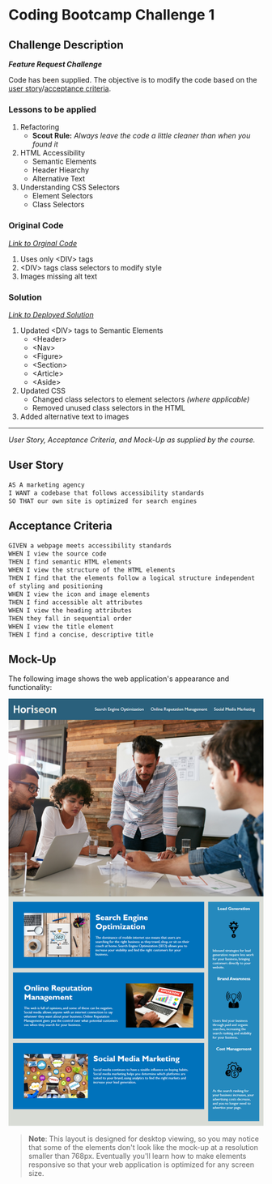 # Coding Bootcamp Challenge 1

## Challenge Description
***Feature Request Challenge***

Code has been supplied. The objective is to modify the code based on the [user story](#user-story)/[acceptance criteria](#acceptance-criteria).

### Lessons to be applied

1. Refactoring
    + **Scout Rule:** *Always leave the code a little cleaner than when you found it*
1. HTML Accessibility
    + Semantic Elements
    + Header Hiearchy
    + Alternative Text
1. Understanding CSS Selectors
    + Element Selectors
    + Class Selectors

### Original Code
*[Link to Orginal Code](https://uconn.bootcampcontent.com/university-of-connecticut/CONN-VIRT-FSF-PT-05-2022-U-LOLC/-/tree/main/01-HTML-Git-CSS/02-Challenge/Develop)*
1. Uses only \<DIV> tags
1. \<DIV> tags class selectors to modify style
1. Images missing alt text



### Solution
*[Link to Deployed Solution](https://dmmerchant.github.io/challenge1-css-demo/)*
1. Updated \<DIV> tags to Semantic Elements
    + \<Header>
    + \<Nav>
    + \<Figure>
    + \<Section>
    + \<Article>
    + \<Aside>
1. Updated CSS
    + Changed class selectors to element selectors *(where applicable)*
    + Removed unused class selectors in the HTML
1. Added alternative text to images



___
*User Story, Acceptance Criteria, and Mock-Up as supplied by the course.*

## User Story 

```
AS A marketing agency
I WANT a codebase that follows accessibility standards
SO THAT our own site is optimized for search engines
```

## Acceptance Criteria

```
GIVEN a webpage meets accessibility standards
WHEN I view the source code
THEN I find semantic HTML elements
WHEN I view the structure of the HTML elements
THEN I find that the elements follow a logical structure independent of styling and positioning
WHEN I view the icon and image elements
THEN I find accessible alt attributes
WHEN I view the heading attributes
THEN they fall in sequential order
WHEN I view the title element
THEN I find a concise, descriptive title
```

## Mock-Up

The following image shows the web application's appearance and functionality:

![The Horiseon webpage includes a navigation bar, a header image, and cards with text and images at the bottom of the page.](./Assets/01-html-css-git-homework-demo.png)

> **Note**: This layout is designed for desktop viewing, so you may notice that some of the elements don't look like the mock-up at a resolution smaller than 768px. Eventually you'll learn how to make elements responsive so that your web application is optimized for any screen size.